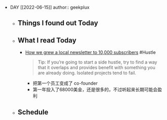 - DAY [[2022-06-15]]
  author:: geekplux
	- ## Things I found out Today
	- ## What I read Today
		- [How we grew a local newsletter to 10,000 subscribers](https://nathanbarry.com/local/) #Hustle
		  > Tip: If you’re going to start a side hustle, try to find a way that it overlaps and provides benefit with something you are already doing. Isolated projects tend to fail.
		  
		  * 把第一个员工变成了 co-founder
		  * 第一年投入了68000美金，还是很多的，不过听起来长期可能会盈利
	- ## Schedule